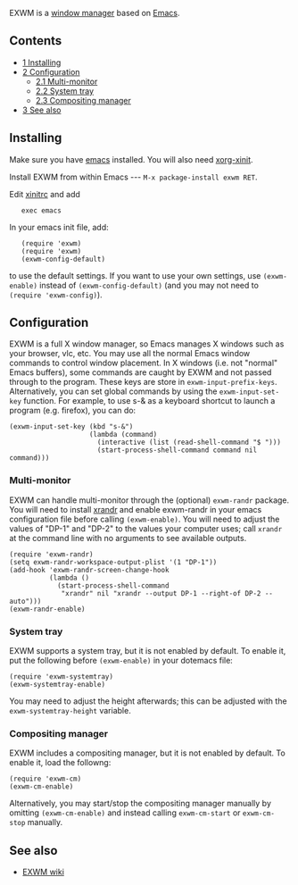 EXWM is a [window manager](/index.php/Window_manager "Window manager") based on [Emacs](/index.php/Emacs "Emacs").

## Contents

*   [1 Installing](#Installing)
*   [2 Configuration](#Configuration)
    *   [2.1 Multi-monitor](#Multi-monitor)
    *   [2.2 System tray](#System_tray)
    *   [2.3 Compositing manager](#Compositing_manager)
*   [3 See also](#See_also)

## Installing

Make sure you have [emacs](https://www.archlinux.org/packages/?name=emacs) installed. You will also need [xorg-xinit](https://www.archlinux.org/packages/?name=xorg-xinit).

Install EXWM from within Emacs --- `M-x package-install exwm RET`.

Edit [xinitrc](/index.php/Xinitrc "Xinitrc") and add

```
   exec emacs

```

In your emacs init file, add:

```
   (require 'exwm)
   (require 'exwm)
   (exwm-config-default)

```

to use the default settings. If you want to use your own settings, use `(exwm-enable)` instead of `(exwm-config-default)` (and you may not need to `(require 'exwm-config)`).

## Configuration

EXWM is a full X window manager, so Emacs manages X windows such as your browser, vlc, etc. You may use all the normal Emacs window commands to control window placement. In X windows (i.e. not "normal" Emacs buffers), some commands are caught by EXWM and not passed through to the program. These keys are store in `exwm-input-prefix-keys`. Alternatively, you can set global commands by using the `exwm-input-set-key` function. For example, to use s-& as a keyboard shortcut to launch a program (e.g. firefox), you can do:

```
(exwm-input-set-key (kbd "s-&")
                    (lambda (command)
                      (interactive (list (read-shell-command "$ ")))
                      (start-process-shell-command command nil command)))

```

### Multi-monitor

EXWM can handle multi-monitor through the (optional) `exwm-randr` package. You will need to install [xrandr](https://www.archlinux.org/packages/?name=xrandr) and enable exwm-randr in your emacs configuration file before calling `(exwm-enable)`. You will need to adjust the values of "DP-1" and "DP-2" to the values your computer uses; call `xrandr` at the command line with no arguments to see available outputs.

```
(require 'exwm-randr)
(setq exwm-randr-workspace-output-plist '(1 "DP-1"))
(add-hook 'exwm-randr-screen-change-hook
          (lambda ()
            (start-process-shell-command
             "xrandr" nil "xrandr --output DP-1 --right-of DP-2 --auto")))
(exwm-randr-enable)

```

### System tray

EXWM supports a system tray, but it is not enabled by default. To enable it, put the following before `(exwm-enable)` in your dotemacs file:

```
(require 'exwm-systemtray)
(exwm-systemtray-enable)

```

You may need to adjust the height afterwards; this can be adjusted with the `exwm-systemtray-height` variable.

### Compositing manager

EXWM includes a compositing manager, but it is not enabled by default. To enable it, load the followng:

```
(require 'exwm-cm)
(exwm-cm-enable)

```

Alternatively, you may start/stop the compositing manager manually by omitting `(exwm-cm-enable)` and instead calling `exwm-cm-start` or `exwm-cm-stop` manually.

## See also

*   [EXWM wiki](https://github.com/ch11ng/exwm/wiki)